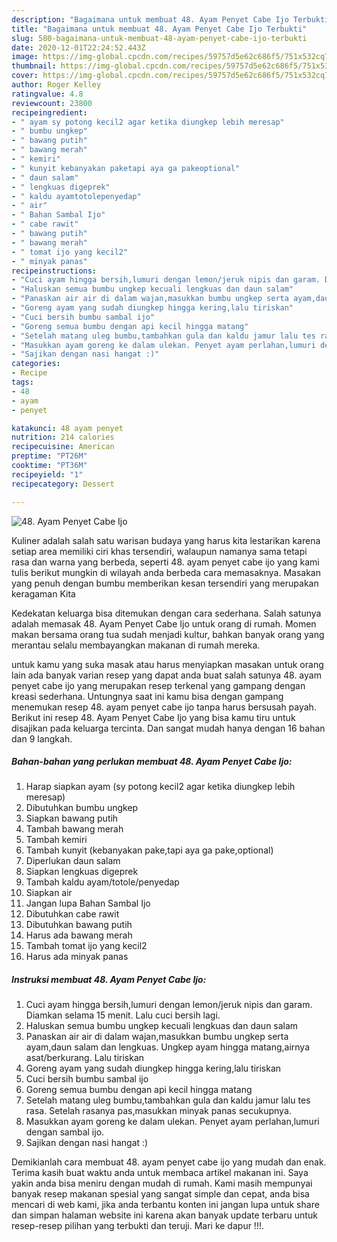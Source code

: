 ```yaml
---
description: "Bagaimana untuk membuat 48. Ayam Penyet Cabe Ijo Terbukti"
title: "Bagaimana untuk membuat 48. Ayam Penyet Cabe Ijo Terbukti"
slug: 580-bagaimana-untuk-membuat-48-ayam-penyet-cabe-ijo-terbukti
date: 2020-12-01T22:24:52.443Z
image: https://img-global.cpcdn.com/recipes/59757d5e62c686f5/751x532cq70/48-ayam-penyet-cabe-ijo-foto-resep-utama.jpg
thumbnail: https://img-global.cpcdn.com/recipes/59757d5e62c686f5/751x532cq70/48-ayam-penyet-cabe-ijo-foto-resep-utama.jpg
cover: https://img-global.cpcdn.com/recipes/59757d5e62c686f5/751x532cq70/48-ayam-penyet-cabe-ijo-foto-resep-utama.jpg
author: Roger Kelley
ratingvalue: 4.8
reviewcount: 23800
recipeingredient:
- " ayam sy potong kecil2 agar ketika diungkep lebih meresap"
- " bumbu ungkep"
- " bawang putih"
- " bawang merah"
- " kemiri"
- " kunyit kebanyakan paketapi aya ga pakeoptional"
- " daun salam"
- " lengkuas digeprek"
- " kaldu ayamtotolepenyedap"
- " air"
- " Bahan Sambal Ijo"
- " cabe rawit"
- " bawang putih"
- " bawang merah"
- " tomat ijo yang kecil2"
- " minyak panas"
recipeinstructions:
- "Cuci ayam hingga bersih,lumuri dengan lemon/jeruk nipis dan garam. Diamkan selama 15 menit. Lalu cuci bersih lagi."
- "Haluskan semua bumbu ungkep kecuali lengkuas dan daun salam"
- "Panaskan air air di dalam wajan,masukkan bumbu ungkep serta ayam,daun salam dan lengkuas. Ungkep ayam hingga matang,airnya asat/berkurang. Lalu tiriskan"
- "Goreng ayam yang sudah diungkep hingga kering,lalu tiriskan"
- "Cuci bersih bumbu sambal ijo"
- "Goreng semua bumbu dengan api kecil hingga matang"
- "Setelah matang uleg bumbu,tambahkan gula dan kaldu jamur lalu tes rasa. Setelah rasanya pas,masukkan minyak panas secukupnya."
- "Masukkan ayam goreng ke dalam ulekan. Penyet ayam perlahan,lumuri dengan sambal ijo."
- "Sajikan dengan nasi hangat :)"
categories:
- Recipe
tags:
- 48
- ayam
- penyet

katakunci: 48 ayam penyet 
nutrition: 214 calories
recipecuisine: American
preptime: "PT26M"
cooktime: "PT36M"
recipeyield: "1"
recipecategory: Dessert

---
```



![48. Ayam Penyet Cabe Ijo](https://img-global.cpcdn.com/recipes/59757d5e62c686f5/751x532cq70/48-ayam-penyet-cabe-ijo-foto-resep-utama.jpg)

Kuliner adalah salah satu warisan budaya yang harus kita lestarikan karena setiap area memiliki ciri khas tersendiri, walaupun namanya sama tetapi rasa dan warna yang berbeda, seperti 48. ayam penyet cabe ijo yang kami tulis berikut mungkin di wilayah anda berbeda cara memasaknya. Masakan yang penuh dengan bumbu memberikan kesan tersendiri yang merupakan keragaman Kita



Kedekatan keluarga bisa ditemukan dengan cara sederhana. Salah satunya adalah memasak 48. Ayam Penyet Cabe Ijo untuk orang di rumah. Momen makan bersama orang tua sudah menjadi kultur, bahkan banyak orang yang merantau selalu membayangkan makanan di rumah mereka.

untuk kamu yang suka masak atau harus menyiapkan masakan untuk orang lain ada banyak varian resep yang dapat anda buat salah satunya 48. ayam penyet cabe ijo yang merupakan resep terkenal yang gampang dengan kreasi sederhana. Untungnya saat ini kamu bisa dengan gampang menemukan resep 48. ayam penyet cabe ijo tanpa harus bersusah payah.
Berikut ini resep 48. Ayam Penyet Cabe Ijo yang bisa kamu tiru untuk disajikan pada keluarga tercinta. Dan sangat mudah hanya dengan 16 bahan dan 9 langkah.


<!--inarticleads1-->

##### Bahan-bahan yang perlukan membuat 48. Ayam Penyet Cabe Ijo:

1. Harap siapkan  ayam (sy potong kecil2 agar ketika diungkep lebih meresap)
1. Dibutuhkan  bumbu ungkep
1. Siapkan  bawang putih
1. Tambah  bawang merah
1. Tambah  kemiri
1. Tambah  kunyit (kebanyakan pake,tapi aya ga pake,optional)
1. Diperlukan  daun salam
1. Siapkan  lengkuas digeprek
1. Tambah  kaldu ayam/totole/penyedap
1. Siapkan  air
1. Jangan lupa  Bahan Sambal Ijo
1. Dibutuhkan  cabe rawit
1. Dibutuhkan  bawang putih
1. Harus ada  bawang merah
1. Tambah  tomat ijo yang kecil2
1. Harus ada  minyak panas




<!--inarticleads2-->

##### Instruksi membuat  48. Ayam Penyet Cabe Ijo:

1. Cuci ayam hingga bersih,lumuri dengan lemon/jeruk nipis dan garam. Diamkan selama 15 menit. Lalu cuci bersih lagi.
1. Haluskan semua bumbu ungkep kecuali lengkuas dan daun salam
1. Panaskan air air di dalam wajan,masukkan bumbu ungkep serta ayam,daun salam dan lengkuas. Ungkep ayam hingga matang,airnya asat/berkurang. Lalu tiriskan
1. Goreng ayam yang sudah diungkep hingga kering,lalu tiriskan
1. Cuci bersih bumbu sambal ijo
1. Goreng semua bumbu dengan api kecil hingga matang
1. Setelah matang uleg bumbu,tambahkan gula dan kaldu jamur lalu tes rasa. Setelah rasanya pas,masukkan minyak panas secukupnya.
1. Masukkan ayam goreng ke dalam ulekan. Penyet ayam perlahan,lumuri dengan sambal ijo.
1. Sajikan dengan nasi hangat :)




Demikianlah cara membuat 48. ayam penyet cabe ijo yang mudah dan enak. Terima kasih buat waktu anda untuk membaca artikel makanan ini. Saya yakin anda bisa meniru dengan mudah di rumah. Kami masih mempunyai banyak resep makanan spesial yang sangat simple dan cepat, anda bisa mencari di web kami, jika anda terbantu konten ini jangan lupa untuk share dan simpan halaman website ini karena akan banyak update terbaru untuk resep-resep pilihan yang terbukti dan teruji. Mari ke dapur !!!. 
